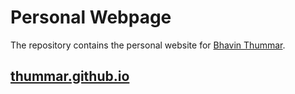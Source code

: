 # Personal Webpage


The repository contains the personal website for [Bhavin Thummar](https://thummar.github.io).

## [**thummar.github.io**](https://thummar.github.io)

